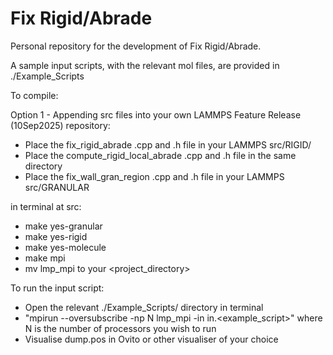 # Fix Rigid/Abrade

Personal repository for the development of Fix Rigid/Abrade. 

A sample input scripts, with the relevant mol files, are provided in ./Example_Scripts

To compile:

Option 1 - Appending src files into your own LAMMPS Feature Release	(10Sep2025) repository:

  - Place the fix_rigid_abrade .cpp and .h file in your LAMMPS src/RIGID/
  - Place the compute_rigid_local_abrade .cpp and .h file in the same directory
  - Place the fix_wall_gran_region .cpp and .h file in your LAMMPS src/GRANULAR


in terminal at src:

- make yes-granular
- make yes-rigid
- make yes-molecule
- make mpi
- mv lmp_mpi to your <project_directory>

To run the input script:

- Open the relevant ./Example_Scripts/ directory in terminal
- "mpirun --oversubscribe -np N lmp_mpi -in in.<example_script>" where N is the number of processors you wish to run
- Visualise dump.pos in Ovito or other visualiser of your choice

